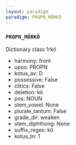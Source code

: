 ```yaml
---
layout: paradigm
paradigm: PROPN_MÖRKÖ
---
```

### ` PROPN_MÖRKÖ `

Dictionary class 1rkö
* harmony: front
* upos: PROPN
* kotus_av: D
* possessive: False
* clitics: False
* deletion: kö
* pos: NOUN
* stem_vowel: None
* plurale_tantum: False
* grade_dir: weaken
* stem_diphthong: None
* suffix_regex: kö
* kotus_tn: 1
